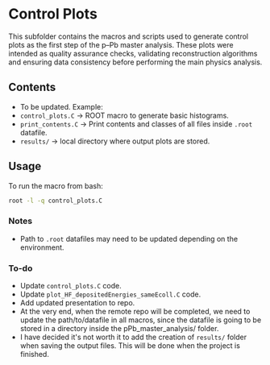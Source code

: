 # Control Plots

This subfolder contains the macros and scripts used to generate control plots as the first step of the p–Pb master analysis. 
These plots were intended as quality assurance checks, validating reconstruction algorithms and ensuring data consistency before performing the main physics analysis.

## Contents
- To be updated. Example:
- `control_plots.C` -> ROOT macro to generate basic histograms.
- `print_contents.C` -> Print contents and classes of all files inside `.root` datafile.
- `results/` -> local directory where output plots are stored.

## Usage
To run the macro from bash:
```bash
root -l -q control_plots.C
```

### Notes
- Path to `.root` datafiles may need to be updated depending on the environment.

### To-do
- Update `control_plots.C` code.
- Update `plot_HF_depositedEnergies_sameEcoll.C` code.
- Add updated presentation to repo.
- At the very end, when the remote repo will be completed, we need to update the path/to/datafile in all macros, since the datafile is going to be stored in a directory inside the pPb_master_analysis/ folder.
- I have decided it's not worth it to add the creation of ```results/``` folder when saving the output files. This will be done when the project is finished.
